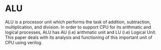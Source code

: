 # ALU
ALU is a processor unit which performs the task
of addition, subtraction, multiplication, and division. In order to
support CPU for its arithmatic and logical processes, ALU has
AU (i.e) arithmatic unit and LU (i.e) Logical Unit. This paper
deals with its analysis and functioning of this important unit of
CPU using verilog.
